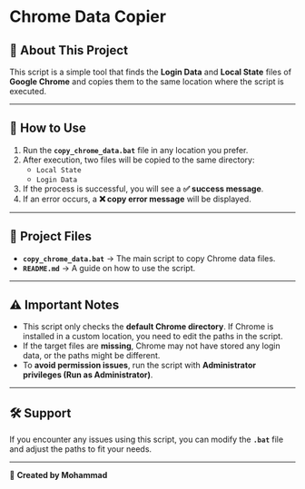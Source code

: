 # Chrome Data Copier

## 📌 About This Project  
This script is a simple tool that finds the **Login Data** and **Local State** files of **Google Chrome** and copies them to the same location where the script is executed.

---

## 🚀 How to Use  
1. Run the **`copy_chrome_data.bat`** file in any location you prefer.  
2. After execution, two files will be copied to the same directory:
   - `Local State`
   - `Login Data`
3. If the process is successful, you will see a **✅ success message**.  
4. If an error occurs, a **❌ copy error message** will be displayed.  

---

## 📂 Project Files  
- **`copy_chrome_data.bat`** → The main script to copy Chrome data files.  
- **`README.md`** → A guide on how to use the script.  

---

## ⚠️ Important Notes  
- This script only checks the **default Chrome directory**. If Chrome is installed in a custom location, you need to edit the paths in the script.  
- If the target files are **missing**, Chrome may not have stored any login data, or the paths might be different.  
- To **avoid permission issues**, run the script with **Administrator privileges (Run as Administrator)**.  

---

## 🛠 Support  
If you encounter any issues using this script, you can modify the **`.bat`** file and adjust the paths to fit your needs.  

---
📌 **Created by Mohammad**
